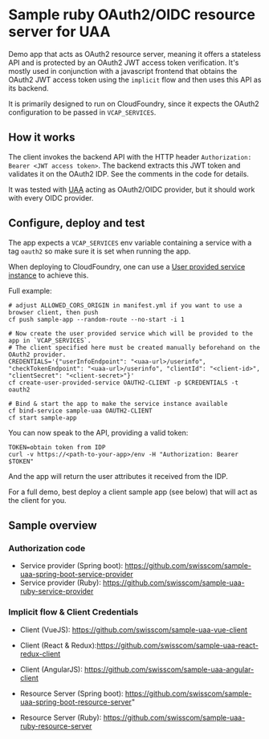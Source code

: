 # Sample ruby OAuth2/OIDC resource server for UAA
Demo app that acts as OAuth2 resource server, meaning it offers a stateless API and is protected by an OAuth2 JWT access token verification.
It's mostly used in conjunction with a javascript frontend that obtains the OAuth2 JWT access token using the `implicit` flow and then uses this API as its backend.

It is primarily designed to run on CloudFoundry, since it expects the OAuth2 configuration to be passed in `VCAP_SERVICES`.

## How it works
The client invokes the backend API with the HTTP header `Authorization: Bearer <JWT access token>`.
The backend extracts this JWT token and validates it on the OAuth2 IDP. See the comments in the code for details.

It was tested with [UAA](https://github.com/cloudfoundry/uaa) acting as OAuth2/OIDC provider, but it should work with every OIDC provider.

## Configure, deploy and test
The app expects a `VCAP_SERVICES` env variable containing a service with a tag `oauth2` so make sure it is set when running the app.

When deploying to CloudFoundry, one can use a [User provided service instance](https://docs.cloudfoundry.org/devguide/services/user-provided.html) to achieve this.

Full example:
```
# adjust ALLOWED_CORS_ORIGIN in manifest.yml if you want to use a browser client, then push
cf push sample-app --random-route --no-start -i 1

# Now create the user provided service which will be provided to the app in `VCAP_SERVICES`.
# The client specified here must be created manually beforehand on the OAuth2 provider.
CREDENTIALS='{"userInfoEndpoint": "<uaa-url>/userinfo", "checkTokenEndpoint": "<uaa-url>/userinfo", "clientId": "<client-id>", "clientSecret": "<client-secret>"}'
cf create-user-provided-service OAUTH2-CLIENT -p $CREDENTIALS -t oauth2

# Bind & start the app to make the service instance available
cf bind-service sample-uaa OAUTH2-CLIENT
cf start sample-app
```

You can now speak to the API, providing a valid token:
```
TOKEN=obtain token from IDP
curl -v https://<path-to-your-app>/env -H "Authorization: Bearer $TOKEN"
```

And the app will return the user attributes it received from the IDP.

For a full demo, best deploy a client sample app (see below) that will act as the client for you.


## Sample overview
### Authorization code
- Service provider (Spring boot): https://github.com/swisscom/sample-uaa-spring-boot-service-provider
- Service provider (Ruby): https://github.com/swisscom/sample-uaa-ruby-service-provider

### Implicit flow & Client Credentials
- Client (VueJS): https://github.com/swisscom/sample-uaa-vue-client
- Client (React & Redux):https://github.com/swisscom/sample-uaa-react-redux-client
- Client (AngularJS): https://github.com/swisscom/sample-uaa-angular-client

- Resource Server (Spring boot): https://github.com/swisscom/sample-uaa-spring-boot-resource-server"
- Resource Server (Ruby): https://github.com/swisscom/sample-uaa-ruby-resource-server